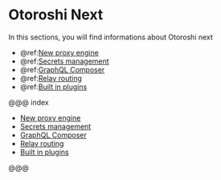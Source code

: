 # Otoroshi Next

In this sections, you will find informations about Otoroshi next 

* @ref:[New proxy engine](./engine.md)
* @ref:[Secrets management](./secrets.md)
* @ref:[GraphQL Composer](./graphql-composer.md)
* @ref:[Relay routing](./relay-routing.md)
* @ref:[Built in plugins](./built-in-plugins.md)

@@@ index

* [New proxy engine](./engine.md)
* [Secrets management](./secrets.md)
* [GraphQL Composer](./graphql-composer.md)
* [Relay routing](./relay-routing.md)
* [Built in plugins](./built-in-plugins.md)

@@@
